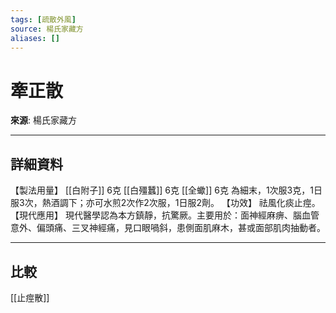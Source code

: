 ```yaml
---
tags: [疏散外風]
source: 楊氏家藏方
aliases: []
---
```


# 牽正散

**來源**: 楊氏家藏方  

---

## 詳細資料
【製法用量】 [[白附子]] 6克 [[白殭蠶]] 6克 [[全蠍]] 6克
為細末，1次服3克，1日服3次，熱酒調下；亦可水煎2次作2次服，1日服2劑。
【功效】
祛風化痰止痙。
【現代應用】
現代醫學認為本方鎮靜，抗驚厥。主要用於：面神經麻痹、腦血管意外、偏頭痛、三叉神經痛，見口眼喎斜，患側面肌麻木，甚或面部肌肉抽動者。

---

## 比較
[[止痙散]]
